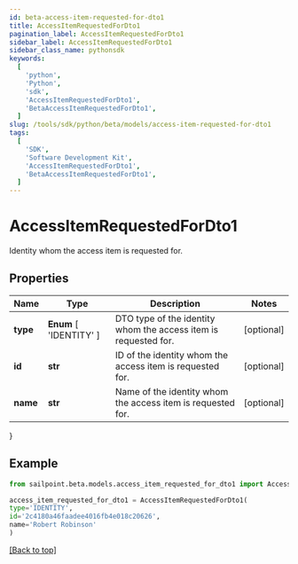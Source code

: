 ```yaml
---
id: beta-access-item-requested-for-dto1
title: AccessItemRequestedForDto1
pagination_label: AccessItemRequestedForDto1
sidebar_label: AccessItemRequestedForDto1
sidebar_class_name: pythonsdk
keywords:
  [
    'python',
    'Python',
    'sdk',
    'AccessItemRequestedForDto1',
    'BetaAccessItemRequestedForDto1',
  ]
slug: /tools/sdk/python/beta/models/access-item-requested-for-dto1
tags:
  [
    'SDK',
    'Software Development Kit',
    'AccessItemRequestedForDto1',
    'BetaAccessItemRequestedForDto1',
  ]
---
```


# AccessItemRequestedForDto1

Identity whom the access item is requested for.

## Properties

| Name | Type | Description | Notes |
| --- | --- | --- | --- |
| **type** | **Enum** [ 'IDENTITY' ] | DTO type of the identity whom the access item is requested for. | [optional] |
| **id** | **str** | ID of the identity whom the access item is requested for. | [optional] |
| **name** | **str** | Name of the identity whom the access item is requested for. | [optional] |

}

## Example

```python
from sailpoint.beta.models.access_item_requested_for_dto1 import AccessItemRequestedForDto1

access_item_requested_for_dto1 = AccessItemRequestedForDto1(
type='IDENTITY',
id='2c4180a46faadee4016fb4e018c20626',
name='Robert Robinson'
)

```

[[Back to top]](#)

